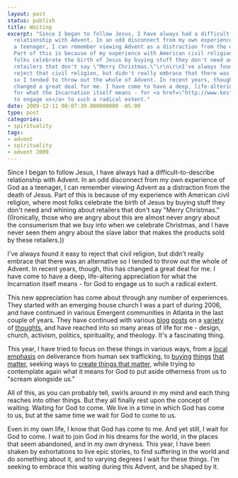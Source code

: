 ```yaml
---
layout: post
status: publish
title: Waiting
excerpt: "Since I began to follow Jesus, I have always had a difficult-to-describe
  relationship with Advent. In an odd disconnect from my own experience of God as
  a teenager, I can remember viewing Advent as a distraction from the death of Jesus.
  Part of this is because of my experience with American civil religion, where most
  folks celebrate the birth of Jesus by buying stuff they don't need and whining about
  retailers that don't say \"Merry Christmas.\"\r\n\r\nI've always found it easy to
  reject that civil religion, but didn't really embrace that there was an alternative
  so I tended to throw out the whole of Advent. In recent years, though, this has
  changed a great deal for me. I have come to have a deep, life-altering appreciation
  for what the Incarnation itself means - for <a href=\"http://www.kesterbrewin.com/2009/12/04/adventures-in-incarnation-4-god-looks-from-the-distorting-human-perspective/\">God
  to engage us</a> to such a radical extent."
date: 2009-12-11 00:07:39.000000000 -05:00
type: post
categories:
- spirituality
tags:
- advent
- spirituality
- advent 2009
---
```

Since I began to follow Jesus, I have always had a difficult-to-describe relationship with Advent. In an odd disconnect from my own experience of God as a teenager, I can remember viewing Advent as a distraction from the death of Jesus. Part of this is because of my experience with American civil religion, where most folks celebrate the birth of Jesus by buying stuff they don't need and whining about retailers that don't say "Merry Christmas." ((Ironically, those who are angry about this are almost never angry about the consumerism that we buy into when we celebrate Christmas, and I have never seen them angry about the slave labor that makes the products sold by these retailers.))

I've always found it easy to reject that civil religion, but didn't really embrace that there was an alternative so I tended to throw out the whole of Advent. In recent years, though, this has changed a great deal for me. I have come to have a deep, life-altering appreciation for what the Incarnation itself means - for God to engage us to such a radical extent.

This new appreciation has come about through any number of experiences. They started with an emerging house church I was a part of during 2006, and have continued in various Emergent communities in Atlanta in the last couple of years. They have continued with various <a href="http://postmodernegro.wordpress.com/2006/12/21/advent-reflection-salvation-came-from-the-cut/">blog</a> <a href="http://www.kesterbrewin.com/2009/12/04/adventures-in-incarnation-4-god-looks-from-the-distorting-human-perspective/">posts</a> on a <a href="http://julieclawson.com/2009/12/09/which-jesus/">variety</a> of <a href="http://julieclawson.com/2009/12/02/contemplating-feminine-incarnation/">thoughts</a>, and have reached into so many areas of life for me - design, church, activism, politics, spirituality, and theology. It's a fascinating thing.

This year, I have tried to focus on these things in various ways, from a <a href="http://innocenceatlanta.org/">local emphasis</a> on deliverance from human sex trafficking, to <a href="http://www.charitywater.org/shop/index.php">buying</a> <a href="http://store.invisiblechildren.com/">things</a> <a href="http://notforsale895.corecommerce.com/cart.html">that</a> <a href="http://adventconspiracy.org/">matter</a>, seeking ways to <a href="http://radar.oreilly.com/2009/01/work-on-stuff-that-matters-fir.html">create things that matter</a>, while trying to contemplate again what it means for God to put aside otherness from us to "scream alongside us."

All of this, as you can probably tell, swirls around in my mind and each thing reaches into other things. But they all finally rest upon the concept of waiting. Waiting for God to come. We live in a time in which God has come to us, but at the same time we wait for God to come to us.

Even in my own life, I know that God has come to me. And yet still, I wait for God to come. I wait to join God in his dreams for the world, in the places that seem abandoned, and in my own dryness. This year, I have been shaken by exhortations to live epic stories, to find suffering in the world and do something about it, and to varying degrees I wait for these things. I'm seeking to embrace this waiting during this Advent, and be shaped by it.
